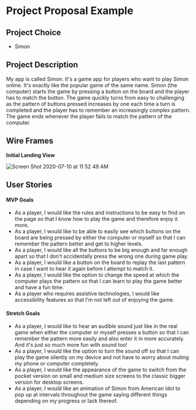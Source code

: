 # Project Proposal Example

## Project Choice

- Simon

## Project Description

My app is called Simon. It's a game app for players who want to play Simon online. It's exactly like the popular game of the same name. Simon (the computer) starts the game by pressing a button on the board and the player has to match the button. The game quickly turns from easy to challenging as the pattern of buttons pressed increases by one each time a turn is completed and the player has to remember an increasingly complex pattern. The game ends whenever the player fails to match the pattern of the computer.

## Wire Frames

**Initial Landing View**

![Screen Shot 2020-07-10 at 11 52 49 AM](https://user-images.githubusercontent.com/33344527/87173520-e83d2300-c2a3-11ea-9b03-e7818da4d624.png)

<!-- **Results View** -->

## User Stories

#### MVP Goals

- As a player, I would like the rules and instructions to be easy to find on the page so that I know how to play the game and therefore enjoy it more.
- As a player, I would like to be able to easily see which buttons on the board are being pressed by either the computer or myself so that I can remember the pattern better and get to higher levels.
- As a player, I would like all the buttons to be big enough and far enough apart so that I don't accidentally press the wrong one during game play.
- As a player, I would like a button on the board to replay the last pattern in case I want to hear it again before I attempt to match it.
- As a player, I would like the option to change the speed at which the computer plays the pattern so that I can learn to play the game better and have a fun time.
- As a player who requires assistive technologies, I would like accessibility features so that I'm not left out of enjoying the game.

#### Stretch Goals

- As a player, I would like to hear an audible sound just like in the real game when either the computer or myself presses a button so that I can remember the pattern more easily and also enter it in more accurately. And it's just so much more fun with sound too!
- As a player, I would like the option to turn the sound off so that I can play the game silently on my device and not have to worry about muting my phone or computer completely.
- As a player, I would like the appearance of the game to switch from the pocket version on small and medium size screens to the classic bigger version for desktop screens.
- As a player, I would like an animation of Simon from American Idol to pop up at intervals throughout the game saying different things depending on my progress or lack thereof.
